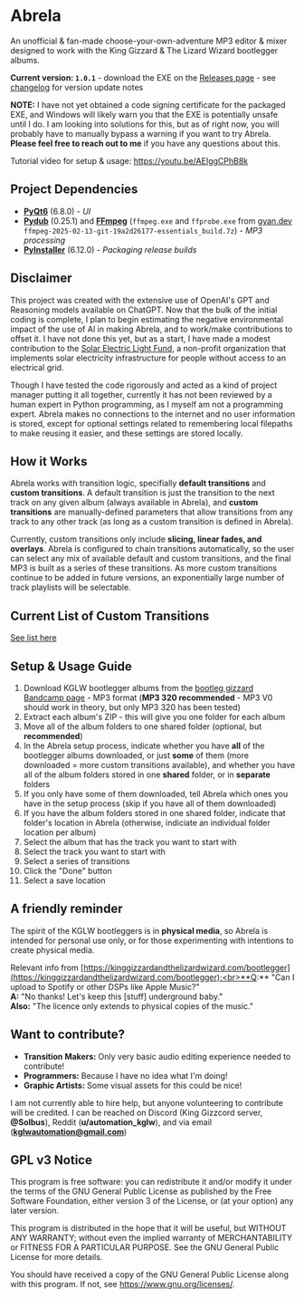 # Abrela
An unofficial & fan-made choose-your-own-adventure MP3 editor & mixer designed to work with the King Gizzard & The Lizard Wizard bootlegger albums.

**Current version: `1.0.1`** - download the EXE on the [Releases page](https://github.com/solbus/abrela/releases) - see [changelog](https://github.com/solbus/abrela/blob/main/CHANGELOG.md) for version update notes

**NOTE:** I have not yet obtained a code signing certificate for the packaged EXE, and Windows will likely warn you that the EXE is potentially unsafe until I do. I am looking into solutions for this, but as of right now, you will probably have to manually bypass a warning if you want to try Abrela. **Please feel free to reach out to me** if you have any questions about this.

Tutorial video for setup & usage: https://youtu.be/AEIggCPhB8k

## Project Dependencies
- [**PyQt6**](https://www.riverbankcomputing.com/static/Docs/PyQt6/) (6.8.0) - *UI*
- [**Pydub**](https://github.com/jiaaro/pydub) (0.25.1) and [**FFmpeg**](https://ffmpeg.org/download.html) (`ffmpeg.exe` and `ffprobe.exe` from [gyan.dev](https://www.gyan.dev) `ffmpeg-2025-02-13-git-19a2d26177-essentials_build.7z`) - *MP3 processing*
- [**PyInstaller**](https://pyinstaller.org/en/stable/) (6.12.0) - *Packaging release builds*

## Disclaimer
This project was created with the extensive use of OpenAI's GPT and Reasoning models available on ChatGPT. Now that the bulk of the initial coding is complete, I plan to begin estimating the negative environmental impact of the use of AI in making Abrela, and to work/make contributions to offset it. I have not done this yet, but as a start, I have made a modest contribution to the [Solar Electric Light Fund](https://www.self.org/), a non-profit organization that implements solar electricity infrastructure for people without access to an electrical grid.

 Though I have tested the code rigorously and acted as a kind of project manager putting it all together, currently it has not been reviewed by a human expert in Python programming, as I myself am not a programming expert. Abrela makes no connections to the internet and no user information is stored, except for optional settings related to remembering local filepaths to make reusing it easier, and these settings are stored locally.

## How it Works
Abrela works with transition logic, specifially **default transitions** and **custom transitions**. A default transition is just the transition to the next track on any given album (always available in Abrela), and **custom transitions** are manually-defined parameters that allow transitions from any track to any other track (as long as a custom transition is defined in Abrela).

Currently, custom transitions only include **slicing, linear fades, and overlays**. Abrela is configured to chain transitions automatically, so the user can select any mix of available default and custom transitions, and the final MP3 is built as a series of these transitions. As more custom transitions continue to be added in future versions, an exponentially large number of track playlists will be selectable.

## Current List of Custom Transitions
[See list here](https://github.com/solbus/abrela/blob/main/TRANSITIONS.md)

## Setup & Usage Guide
1. Download KGLW bootlegger albums from the [bootleg gizzard Bandcamp page](https://bootleggizzard.bandcamp.com/) - MP3 format (**MP3 320 recommended** - MP3 V0 should work in theory, but only MP3 320 has been tested)
2. Extract each album's ZIP - this will give you one folder for each album
3. Move all of the album folders to one shared folder (optional, but **recommended**)
4. In the Abrela setup process, indicate whether you have **all** of the bootlegger albums downloaded, or just **some** of them (more downloaded = more custom transitions available), and whether you have all of the album folders stored in one **shared** folder, or in **separate** folders
5. If you only have some of them downloaded, tell Abrela which ones you have in the setup process (skip if you have all of them downloaded)
6. If you have the album folders stored in one shared folder, indicate that folder's location in Abrela (otherwise, indiciate an individual folder location per album)
7. Select the album that has the track you want to start with
8. Select the track you want to start with
9. Select a series of transitions
10. Click the "Done" button
11. Select a save location

## A friendly reminder
The spirit of the KGLW bootleggers is in **physical media**, so Abrela is intended for personal use only, or for those experimenting with intentions to create physical media.

Relevant info from [https://kinggizzardandthelizardwizard.com/bootlegger](https://kinggizzardandthelizardwizard.com/bootlegger):<br>**Q:** "Can I upload to Spotify or other DSPs like Apple Music?"<br>**A:** "No thanks! Let's keep this [stuff] underground baby."<br>**Also:** "The licence only extends to physical copies of the music."

## Want to contribute?
- **Transition Makers:** Only very basic audio editing experience needed to contribute!
- **Programmers:** Because I have no idea what I'm doing!
- **Graphic Artists:** Some visual assets for this could be nice!

I am not currently able to hire help, but anyone volunteering to contribute will be credited. I can be reached on Discord (King Gizzcord server, **@Solbus**), Reddit (**u/automation_kglw**), and via email (**kglwautomation@gmail.com**)

## GPL v3 Notice
This program is free software: you can redistribute it and/or modify it under the terms of the GNU General Public License as published by the Free Software Foundation, either version 3 of the License, or (at your option) any later version.

This program is distributed in the hope that it will be useful, but WITHOUT ANY WARRANTY; without even the implied warranty of MERCHANTABILITY or FITNESS FOR A PARTICULAR PURPOSE. See the GNU General Public License for more details.

You should have received a copy of the GNU General Public License along with this program. If not, see <https://www.gnu.org/licenses/>.